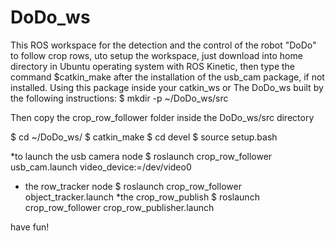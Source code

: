# DoDo_ws 
This ROS workspace for the detection and the control of the robot "DoDo" to follow crop rows, uto setup the workspace, just download into home directory in Ubuntu operating system with ROS Kinetic, then type the command $catkin_make after the installation of the usb_cam package, if not installed.
Using this package inside your catkin_ws or The DoDo_ws built by the following instructions:
$ mkdir -p ~/DoDo_ws/src

Then copy the crop_row_follower folder inside the DoDo_ws/src directory 

$ cd ~/DoDo_ws/
$ catkin_make
$ cd devel
$ source setup.bash

  

*to launch the usb camera node 
$ roslaunch crop_row_follower usb_cam.launch video_device:=/dev/video0
* the row_tracker node
$ roslaunch crop_row_follower object_tracker.launch
*the crop_row_publish 
$ roslaunch crop_row_follower crop_row_publisher.launch
 
 
 
 
 have fun!

